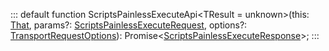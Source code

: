 :::
default function ScriptsPainlessExecuteApi<TResult = unknown>(this: [That](./That.md), params?: [ScriptsPainlessExecuteRequest](./ScriptsPainlessExecuteRequest.md), options?: [TransportRequestOptions](./TransportRequestOptions.md)): Promise<[ScriptsPainlessExecuteResponse](./ScriptsPainlessExecuteResponse.md)<TResult>>;
:::
